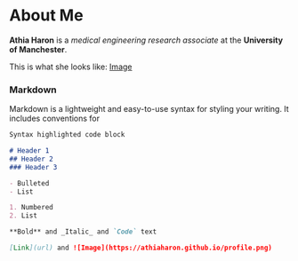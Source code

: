 # About Me

**Athia Haron** is a _medical engineering research associate_ at the **University of Manchester**.

This is what she looks like:
[Image](src)

### Markdown

Markdown is a lightweight and easy-to-use syntax for styling your writing. It includes conventions for

```markdown
Syntax highlighted code block

# Header 1
## Header 2
### Header 3

- Bulleted
- List

1. Numbered
2. List

**Bold** and _Italic_ and `Code` text

[Link](url) and ![Image](https://athiaharon.github.io/profile.png)
```

